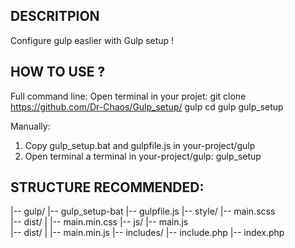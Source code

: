 ## DESCRITPION
Configure gulp easlier with Gulp setup !

## HOW TO USE ?
Full command line:
Open terminal in your projet:
git clone https://github.com/Dr-Chaos/Gulp_setup/ gulp
cd gulp
gulp_setup

Manually:
1. Copy gulp_setup.bat and gulpfile.js in your-project/gulp
2. Open terminal a terminal in your-project/gulp:
gulp_setup



## STRUCTURE RECOMMENDED:
|-- gulp/
    |-- gulp_setup-bat
    |-- gulpfile.js
|-- style/
    |-- main.scss                           
    |-- dist/
    |    |-- main.min.css
|-- js/
    |-- main.js                         
    |-- dist/
    |    |-- main.min.js
|-- includes/
    |-- include.php
|-- index.php
